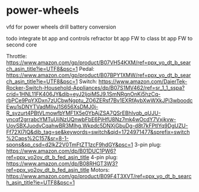 # power-wheels
vfd for power wheels drill battery conversion

todo
integrate bt app and controls
refractor bt app FW to class
bt app FW to second core

Throttle: https://www.amazon.com/gp/product/B07VH54KXM/ref=ppx_yo_dt_b_search_asin_title?ie=UTF8&psc=1
Pedal: https://www.amazon.com/gp/product/B07BPY1XMW/ref=ppx_yo_dt_b_search_asin_title?ie=UTF8&psc=1
Switch: https://www.amazon.com/DaierTek-Rocker-Switch-Household-Appliances/dp/B07S1MV462/ref=sr_1_1_sspa?crid=1HNL11FK406JY&dib=eyJ2IjoiMSJ9.1SmNRgnOnKi5hzCq-rbPCe9PpYXDxn7zUCbwNgptu_ZO6ZERsf7Bv1EXRfAybXwWXkJPj3wboodcEwu1sDNYTVadMIivJ1S656XsDMJ0j-R_svzurt4PBtVLmowfbYMF1X5e0YbAjZSA7QSrEBhlvqb_qUJU-yncqf2grrabcYMTuUjiNzUQnwbFbE6PjHfU8Nz7mk4wOcdY7Vxjkvw-UovSBXJuodvCqahwBR3Mlhg.Wkpdc5DNXjGbuDg-d8t7kFPtlYq9DgUZU-Ff72Xl7lQ&dib_tag=se&keywords=switch&qid=1724971477&sprefix=switch%2Caps%2C157&sr=8-1-spons&sp_csd=d2lkZ2V0TmFtZT1zcF9hdGY&psc=1
3-pin plug: https://www.amazon.com/dp/B01DUC1PW6?ref=ppx_yo2ov_dt_b_fed_asin_title
4-pin plug: https://www.amazon.com/dp/B08RHGT3W3?ref=ppx_yo2ov_dt_b_fed_asin_title
Motors: https://www.amazon.com/gp/product/B09F4T3XVT/ref=ppx_yo_dt_b_search_asin_title?ie=UTF8&psc=1
